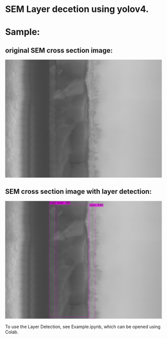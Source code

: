 # SEM Layer decetion using yolov4.

# Sample:
## original SEM cross section image:
![origin]

[origin]: https://github.com/tkm22/SEM-Layer-Detection/blob/master/data/test/CS-MA-FA.jpg
  



## SEM cross section image with layer detection:
![SEM]

[SEM]: https://github.com/tkm22/SEM-Layer-Detection/blob/master/data/test/CS-MA-FA-bbox.jpg


To use the Layer Detection, see Example.ipynb, which can be opened using Colab.


[example]: https://github.com/tkm22/SEM-Layer-Detection/blob/master/SEM-layer-detection.ipynb

 
